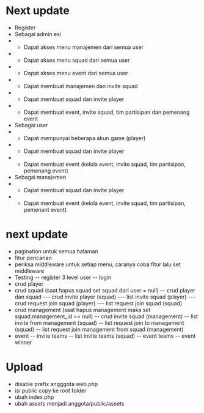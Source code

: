 # Next update

-   Register
-   Sebagai admin esi
-   -   Dapat akses menu manajemen dari semua user
-   -   Dapat akses menu squad dari semua user
-   -   Dapat akses menu event dari semua user
-   -   Dapat membuat manajemen dan invite squad
-   -   Dapat membuat squad dan invite player
-   -   Dapat membuat event, invite squad, tim partisipan dan pemenang event
-   Sebagai user
-   -   Dapat mempunyai beberapa akun game (player)
-   -   Dapat membuat squad dan invite player
-   -   Dapat membuat event (kelola event, invite squad, tim partisipan, pemenang event)
-   Sebagai manajemen
-   -   Dapat membuat squad dan invite player
-   -   Dapat membuat event (kelola event, invite squad, tim partisipan, pemenant event)

# next update

-   pagination untuk semua halaman
-   fitur pencarian
-   periksa middleware untuk setiap menu, caranya coba fitur lalu set middleware
-   Testing
    -- register 3 level user
    -- login
-   crud player
-   crud squad (saat hapus squad set squad dari user = null)
    -- crud player dan squad
    --- crud invite player (squad)
    --- list invite squad (player)
    --- crud request join squad (player)
    --- list request join squad (squad)
-   crud management (saat hapus management maka set squad.management_id == null)
    -- crud invite squad (management)
    -- list invite from management (squad)
    -- list request join to management (squad)
    -- list request join management from squad (management)
-   event
    -- invite teams
    -- list invite teams (squad)
    -- event teams
    -- event winner

# Upload
- disable prefix angggota web.php
- isi public copy ke root folder
- ubah index.php
- ubah assets menjadi anggota/public/assets
